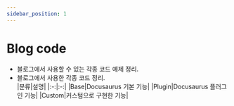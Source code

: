 ```yaml
---
sidebar_position: 1
---
```

# Blog code
* 블로그에서 사용할 수 있는 각종 코드 예제 정리.
* 블로그에서 사용한 각종 코드 정리.  
|분류|설명|
|:-:|:-:|
|Base|Docusaurus 기본 기능|
|Plugin|Docusaurus 플러그인 기능|
|Custom|커스텀으로 구현한 기능|
